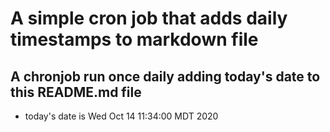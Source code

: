 A simple cron job that adds daily timestamps to markdown file
============================================================
## A chronjob run once daily adding today's date to this README.md file
* today's date is Wed Oct 14 11:34:00 MDT 2020
